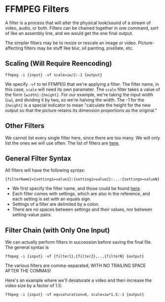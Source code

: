 # FFMPEG Filters

A filter is a process that will alter the physical look/sound of a stream of video, audio, or both. Filters can be chained together in one command, sort of like
an assembly line, and we would get the one final output.

The simpler filters may be to resize or rescale an image or video. Picture-affecting filters may be stuff like blur, oil painting, pixellate, etc.

## Scaling (Will Require Reencoding)

`ffmpeg -i {input} -vf scale=iw/2:-1 {output}`

We specify `-vf` to tel FFMPEG that we're applying a filter. The filter name, in this case, `scale` will need its own parameter. The `scale` filter takes a
value of the form `{width}:{height}`. For our example, we're taking the input width (`iw`), and dividing it by two, so we're halving the width. The -1 for the
`{height}` is a special indicator to mean "calculate the height for the new output so that the picture retains its dimension proportions as the original."

## Other Filters

We cannot list every single filter here, since there are too many. We will only list the ones we will use often. The list of filters are
[here](https://ffmpeg.org/ffmpeg-filters.html).

## General Filter Syntax
All filters will have the following syntax:

`{filterName}={setting1=value1}:{setting2=value2}:...:{settingn=valueN}`

* We first specify the filter name, and those could be found [here](https://ffmpeg.org/ffmpeg-filters.html).
* Each filter comes with settings, which are also in the reference, and each setting is set with an equals sign.
* Settings of a filter are delimited by a colon.
* There are no spaces between settings and their values, nor between setting-value pairs.

## Filter Chain (with Only One Input)

We can actually perform filters in succession before saving the final file. The general syntax is

`ffmpeg -i {input} -vf {filter1},{filter2},..,{filterN} {output}`

The various filters are comma-separated, WITH NO TRAILING SPACE AFTER THE COMMAS!

Here's an example where we'll desaturate a video and then increase the video size by a factor of 1.5:

`ffmpeg -i {input} -vf eq=saturation=0, scale=iw*1.5:-1 {output}`